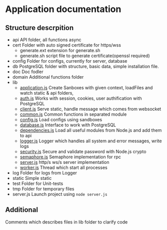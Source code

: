 # Application documentation
## Structure descrpition 
* api API folder, all functions async
* cert Folder with auto signed certificate for https/wss
  * generate.ext extension for generate.sh
  * generate.sh script file to generate certificate(openssl required)
* config Folder for configs, currently for server, database
* db PostgreSQL folder with structure, basic data, simple installation file.
* doc Doc fodler
* domain Additional functions folder
* lib 
  * [application.js](https://github.com/HowProgrammingWorks/NodejsStarterKit/blob/master/lib/application.js) Create Sanboxes with given context, loadFiles and  watch static & api folders,
  * [auth.js](https://github.com/HowProgrammingWorks/NodejsStarterKit/blob/master/lib/auth.js) Works with session, cookies, user authification with PostgreSQL
  * [client.js](https://github.com/HowProgrammingWorks/NodejsStarterKit/blob/master/lib/client.js) Serve static, handle message which comes from websocket
  * [common.js](https://github.com/HowProgrammingWorks/NodejsStarterKit/blob/master/lib/common.js) Common functions in separated module
  * [config.js](https://github.com/HowProgrammingWorks/NodejsStarterKit/blob/master/lib/config.js) Load configs using sandboxes
  * [database.js](https://github.com/HowProgrammingWorks/NodejsStarterKit/blob/master/lib/database.js) Interface to work with PostgreSQL
  * [dependencies.js](https://github.com/HowProgrammingWorks/NodejsStarterKit/blob/master/lib/dependencies.js) Load all useful modules from Node.js and add them to api
  * [logger.js](https://github.com/HowProgrammingWorks/NodejsStarterKit/blob/master/lib/logger.js) Logger which handles all system and error messages, write logs
  * [security.js](https://github.com/HowProgrammingWorks/NodejsStarterKit/blob/master/lib/security.js) Secure and validate password with Node.js crypto
  * [semaphore.js](https://github.com/HowProgrammingWorks/NodejsStarterKit/blob/master/lib/semaphore.js) Semaphore implementation for rpc 
  * [server.js](https://github.com/HowProgrammingWorks/NodejsStarterKit/blob/master/lib/server.js) http/s ws/s server implementation
  * [worker.js](https://github.com/HowProgrammingWorks/NodejsStarterKit/blob/master/lib/worker.js) Thread which start all processes
* log Folder for logs from Logger
* static Simple static
* test Folder for Unit-tests
* tmp Folder for temporary files
* server.js Launch project using <code>node server.js</code>

## Additional
Comments which describes files in lib folder to clarify code
